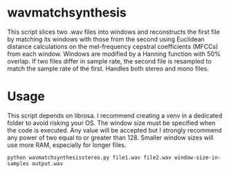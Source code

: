 # wavmatchsynthesis
This script slices two .wav files into windows and reconstructs the first file by matching its windows with those from the second using Euclidean distance calculations on the mel-frequency cepstral coefficients (MFCCs) from each window. Windows are modified by a Hanning function with 50% overlap. If two files differ in sample rate, the second file is resampled to match the sample rate of the first.  Handles both stereo and mono files.

# Usage
This script depends on librosa.  I recommend creating a venv in a dedicated folder to avoid risking your OS.  The window size must be specified when the code is executed.  Any value will be accepted but I strongly recommend any power of two equal to or greater than 128.  Smaller window sizes will use more RAM, especially for longer files.

`python wavmatchsynthesisstereo.py file1.wav file2.wav window-size-in-samples output.wav`
